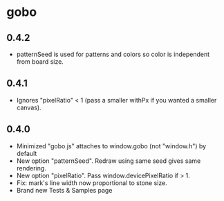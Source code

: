 # gobo
## 0.4.2
- patternSeed is used for patterns and colors so color is independent from board size.
## 0.4.1
- Ignores "pixelRatio" < 1 (pass a smaller withPx if you wanted a smaller canvas).
## 0.4.0
- Minimized "gobo.js" attaches to window.gobo (not "window.h") by default
- New option "patternSeed". Redraw using same seed gives same rendering.
- New option "pixelRatio". Pass window.devicePixelRatio if > 1.
- Fix: mark's line width now proportional to stone size.
- Brand new Tests & Samples page
